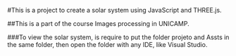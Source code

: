 #This is a project to create a solar system using JavaScript and THREE.js.

##This is a part of the course Images processing in UNICAMP.

###To view the solar system, is require to put the folder projeto and Assts in the same folder, then open the folder with any IDE, like Visual Studio.

